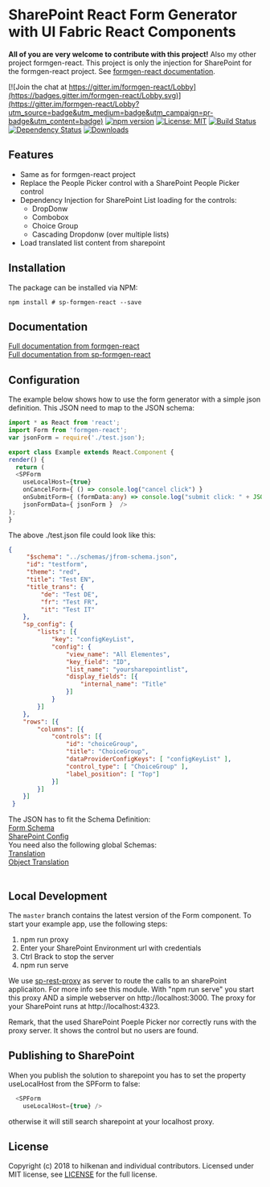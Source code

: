 # SharePoint React Form Generator with UI Fabric React Components

<b>All of you are very welcome to contribute with this project!</b>
Also my other project formgen-react. This project is only the injection for SharePoint
for the formgen-react project. See <a href="https://github.com/hilkenan/formgen-react/wiki">formgen-react documentation<a>.

[![Join the chat at https://gitter.im/formgen-react/Lobby](https://badges.gitter.im/formgen-react/Lobby.svg)](https://gitter.im/formgen-react/Lobby?utm_source=badge&utm_medium=badge&utm_campaign=pr-badge&utm_content=badge)
[![npm version](https://badge.fury.io/js/sp-formgen-react.svg)](http://badge.fury.io/js/sp-formgen-react)
[![License: MIT](https://img.shields.io/badge/License-MIT-yellow.svg)](https://opensource.org/licenses/MIT)
[![Build Status](https://secure.travis-ci.org/hilkenan/sp-formgen-react.svg)](https://travis-ci.org/hilkenan/sp-formgen-react)
[![Dependency Status](https://david-dm.org/hilkenan/sp-formgen-react.svg)](https://david-dm.org/hilkenan/sp-formgen-react)
[![Downloads](http://img.shields.io/npm/dm/sp-formgen-react.svg)](https://npmjs.org/package/sp-formgen-react)

## Features
- Same as for formgen-react project
- Replace the People Picker control with a SharePoint People Picker control 
- Dependency Injection for SharePoint List loading for the controls:
    - DropDonw
    - Combobox
    - Choice Group
    - Cascading Dropdonw (over multiple lists)
- Load translated list content from sharepoint

## Installation

The package can be installed via NPM:
```
npm install # sp-formgen-react --save
```

## Documentation

<a href="https://github.com/hilkenan/formgen-react/wiki">Full documentation from formgen-react<a><br>
<a href="https://github.com/hilkenan/sp-formgen-react/wiki">Full documentation from sp-formgen-react<a>

## Configuration

The example below shows how to use the form generator with a simple json definition. This JSON need to map to the JSON schema:
```ts
import * as React from 'react';
import Form from 'formgen-react';
var jsonForm = require('./test.json');

export class Example extends React.Component {
render() {
  return (
  <SPForm 
    useLocalHost={true}
    onCancelForm={ () => console.log("cancel click") }
    onSubmitForm={ (formData:any) => console.log("submit click: " + JSON.stringify(formData)) }
    jsonFormData={ jsonForm }  />
);
}
```
The above ./test.json file could look like this:
```JSON
{
     "$schema": "../schemas/jfrom-schema.json",
     "id": "testform",
     "theme": "red",
     "title": "Test EN",
     "title_trans": {
         "de": "Test DE",
         "fr": "Test FR",
         "it": "Test IT"
    },
	"sp_config": {
		"lists": [{
			"key": "configKeyList",
			"config": {
				"view_name": "All Elementes",
				"key_field": "ID",
				"list_name": "yoursharepointlist",
				"display_fields": [{
					"internal_name": "Title"
				}]
			}
        }]
    },
    "rows": [{
        "columns": [{
			"controls": [{
                "id": "choiceGroup",
				"title": "ChoiceGroup",
				"dataProviderConfigKeys": [ "configKeyList" ],
                "control_type": [ "ChoiceGroup" ],
                "label_position": [ "Top"]
            }]
        }]
    }]
 }
```
The JSON has to fit the Schema Definition:<br/>
[Form Schema](src/schemas/sp-jfrom-schema.json)<br/>
[SharePoint Config](src/schemas/sp-databinder-config-schema.json)<br/>
You need also the following global Schemas:<br/>
[Translation](src/schemas/translation-schema.json)<br/>
[Object Translation](src/schemas/objecttranslation-schema.json)<br/><br/>

## Local Development

The `master` branch contains the latest version of the Form component.
To start your example app, use the following steps:
1. npm run proxy
2. Enter your SharePoint Environment url with credentials
3. Ctrl Brack to stop the server
4. npm run serve

We use <a href="https://www.npmjs.com/package/sp-rest-proxy">sp-rest-proxy</a> as server to route the calls to an sharePoint applicaiton. For more info see this module. With "npm run serve" you start this proxy AND a simple webserver on http://localhost:3000. The proxy for your SharePoint runs at http://localhost:4323. 

Remark, that the used SharePoint Poeple Picker nor correctly runs with the proxy server. It shows the control but no users are found.

## Publishing to SharePoint

When you publish the solution to sharepoint you has to set the property useLocalHost from the SPForm to false:
```ts
  <SPForm 
    useLocalHost={true} />
```
otherwise it will still search sharepoint at your localhost proxy. 

## License

Copyright (c) 2018 to hilkenan and individual contributors. Licensed under MIT license, see [LICENSE](LICENSE) for the full license.